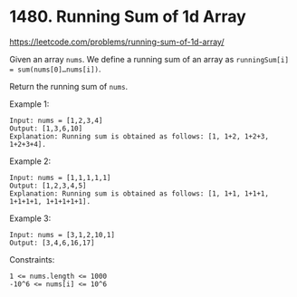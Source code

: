 
# 1480. Running Sum of 1d Array

https://leetcode.com/problems/running-sum-of-1d-array/

Given an array `nums`. We define a running sum of an array as `runningSum[i] = sum(nums[0]…nums[i])`.

Return the running sum of `nums`.

 

Example 1:
```
Input: nums = [1,2,3,4]
Output: [1,3,6,10]
Explanation: Running sum is obtained as follows: [1, 1+2, 1+2+3, 1+2+3+4].
```

Example 2:
```
Input: nums = [1,1,1,1,1]
Output: [1,2,3,4,5]
Explanation: Running sum is obtained as follows: [1, 1+1, 1+1+1, 1+1+1+1, 1+1+1+1+1].
```

Example 3:
```
Input: nums = [3,1,2,10,1]
Output: [3,4,6,16,17]
```

Constraints:

```
1 <= nums.length <= 1000
-10^6 <= nums[i] <= 10^6
```
